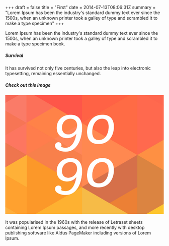 +++
draft = false
title = "First"
date = 2014-07-13T08:06:31Z
summary = "Lorem Ipsum has been the industry's standard dummy text ever since the 1500s, when an unknown printer took a galley of type and scrambled it to make a type specimen"
+++

Lorem Ipsum has been the industry's standard dummy text ever since the 1500s, when an unknown printer took a galley of type and scrambled it to make a type specimen book.

##### Survival
It has survived not only five centuries, but also the leap into electronic typesetting, remaining essentially unchanged.

##### Check out this image

<img src="/media/img/blog01.jpg" class="img-responsive" title="Pretty picture">

It was popularised in the 1960s with the release of Letraset sheets containing Lorem Ipsum passages, and more recently with desktop publishing software like Aldus PageMaker including versions of Lorem Ipsum.
